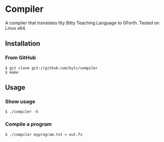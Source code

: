 # Compiler

A compiler that translates Itty Bitty Teaching Language to GForth. Tested on
Linux x64.

## Installation

### From GitHub

    $ git clone git://github.com/kylc/compiler
    $ make

## Usage

### Show usage

    $ ./compiler -h

### Compile a program

    $ ./compiler myprogram.txt > out.fs
